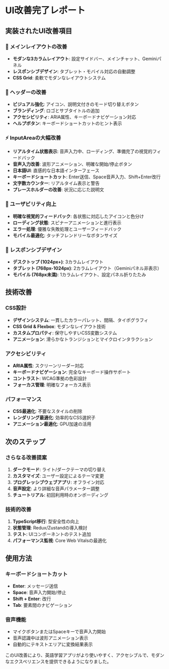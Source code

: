 # UI改善完了レポート

## 実装されたUI改善項目

### 🎯 メインレイアウトの改善
- **モダンな3カラムレイアウト**: 設定サイドバー、メインチャット、Geminiパネル
- **レスポンシブデザイン**: タブレット・モバイル対応の自動調整
- **CSS Grid**: 柔軟でモダンなレイアウトシステム

### 🎨 ヘッダーの改善
- **ビジュアル強化**: アイコン、説明文付きのモード切り替えボタン
- **ブランディング**: ロゴとサブタイトルの追加
- **アクセシビリティ**: ARIA属性、キーボードナビゲーション対応
- **ヘルプボタン**: キーボードショートカットのヒント表示

### ⚡ InputAreaの大幅改善
- **リアルタイム状態表示**: 音声入力中、ローディング、準備完了の視覚的フィードバック
- **音声入力改善**: 波形アニメーション、明確な開始/停止ボタン
- **日本語UI**: 直感的な日本語インターフェース
- **キーボードショートカット**: Enter送信、Space音声入力、Shift+Enter改行
- **文字数カウンター**: リアルタイム表示と警告
- **プレースホルダーの改善**: 状況に応じた説明文

### 🎯 ユーザビリティ向上
- **明確な視覚的フィードバック**: 各状態に対応したアイコンと色分け
- **ローディング状態**: スピナーアニメーションと進行表示
- **エラー処理**: 優雅な失敗処理とユーザーフィードバック
- **モバイル最適化**: タッチフレンドリーなボタンサイズ

### 📱 レスポンシブデザイン
- **デスクトップ (1024px+)**: 3カラムレイアウト
- **タブレット (768px-1024px)**: 2カラムレイアウト（Geminiパネル非表示）
- **モバイル (768px未満)**: 1カラムレイアウト、設定パネル折りたたみ

## 技術改善

### CSS設計
- **デザインシステム**: 一貫したカラーパレット、間隔、タイポグラフィ
- **CSS Grid & Flexbox**: モダンなレイアウト技術
- **カスタムプロパティ**: 保守しやすいCSS変数システム
- **アニメーション**: 滑らかなトランジションとマイクロインタラクション

### アクセシビリティ
- **ARIA属性**: スクリーンリーダー対応
- **キーボードナビゲーション**: 完全なキーボード操作サポート
- **コントラスト**: WCAG準拠の色彩設計
- **フォーカス管理**: 明確なフォーカス表示

### パフォーマンス
- **CSS最適化**: 不要なスタイルの削除
- **レンダリング最適化**: 効率的なCSS選択子
- **アニメーション最適化**: GPU加速の活用

## 次のステップ

### さらなる改善提案
1. **ダークモード**: ライト/ダークテーマの切り替え
2. **カスタマイズ**: ユーザー設定によるテーマ変更
3. **プログレッシブウェブアプリ**: オフライン対応
4. **音声設定**: より詳細な音声パラメーター調整
5. **チュートリアル**: 初回利用時のオンボーディング

### 技術的改善
1. **TypeScript移行**: 型安全性の向上
2. **状態管理**: Redux/Zustandの導入検討
3. **テスト**: UIコンポーネントのテスト追加
4. **パフォーマンス監視**: Core Web Vitalsの最適化

## 使用方法

### キーボードショートカット
- **Enter**: メッセージ送信
- **Space**: 音声入力開始/停止
- **Shift + Enter**: 改行
- **Tab**: 要素間のナビゲーション

### 音声機能
- マイクボタンまたはSpaceキーで音声入力開始
- 音声認識中は波形アニメーション表示
- 自動的にテキストエリアに変換結果表示

このUI改善により、英語学習アプリがより使いやすく、アクセシブルで、モダンなエクスペリエンスを提供できるようになりました。
